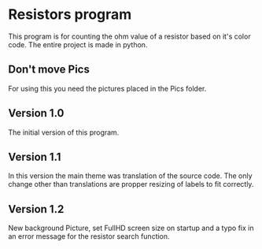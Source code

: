 # Resistors program

This program is for counting the ohm value of a resistor based on it's color code.
The entire project is made in python.

## Don't move Pics

For using this you need the pictures placed in the Pics folder.

## Version 1.0

The initial version of this program.

## Version 1.1

In this version the main theme was translation of the source code.
The only change other than translations are propper resizing of labels to fit correctly.

## Version 1.2

New background Picture, set FullHD screen size on startup and a typo fix in an error message for the resistor search function.
